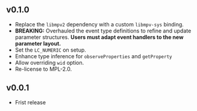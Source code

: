 ## v0.1.0

- Replace the `libmpv2` dependency with a custom `libmpv-sys` binding.
- **BREAKING:** Overhauled the event type definitions to refine and update parameter structures. **Users must adapt event handlers to the new parameter layout.**
- Set the `LC_NUMERIC` on setup.
- Enhance type inference for `observeProperties` and `getProperty`
- Allow overriding `wid` option.
- Re-license to MPL-2.0.

## v0.0.1

- Frist release
